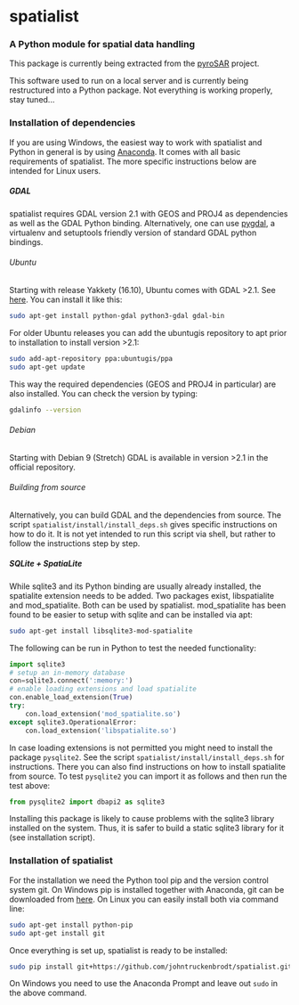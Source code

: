 # spatialist
### A Python module for spatial data handling

This package is currently being extracted from the [pyroSAR](https://github.com/johntruckenbrodt/pyroSAR) project.

This software used to run on a local server and is currently being restructured into a Python package.
Not everything is working properly, stay tuned...


### Installation of dependencies
If you are using Windows, the easiest way to work with spatialist and Python in general is by using 
[Anaconda](https://www.anaconda.com/download/). It comes with all basic requirements of spatialist.
The more specific instructions below are intended for Linux users.
##### GDAL
spatialist requires GDAL version 2.1 with GEOS and PROJ4 as dependencies as well as the GDAL Python binding. 
Alternatively, one can use <a href="https://github.com/nextgis/pygdal">pygdal</a>, 
a virtualenv and setuptools friendly version of standard GDAL python bindings.
###### Ubuntu
Starting with release Yakkety (16.10), Ubuntu comes with GDAL >2.1. 
See <a href="https://launchpad.net/ubuntu/yakkety/amd64/gdal-bin">here</a>. 
You can install it like this:
```bash
sudo apt-get install python-gdal python3-gdal gdal-bin
```
For older Ubuntu releases you can add the ubuntugis repository to apt prior to installation to install version >2.1:
```sh
sudo add-apt-repository ppa:ubuntugis/ppa
sudo apt-get update
```
This way the required dependencies (GEOS and PROJ4 in particular) are also installed.
You can check the version by typing:
```sh
gdalinfo --version
```
###### Debian
Starting with Debian 9 (Stretch) GDAL is available in version >2.1 in the official repository.
###### Building from source
Alternatively, you can build GDAL and the dependencies from source. The script `spatialist/install/install_deps.sh` 
gives specific instructions on how to do it. It is not yet intended to run this script via shell, but rather to 
follow the instructions step by step.
##### SQLite + SpatiaLite
While sqlite3 and its Python binding are usually already installed, the spatialite extension needs to be 
added. Two packages exist, libspatialite and mod_spatialite. Both can be used by spatialist.
mod_spatialite has been found to be easier to setup with sqlite and can be installed via apt:
```sh
sudo apt-get install libsqlite3-mod-spatialite
```

The following can be run in Python to test the needed functionality:
```Python
import sqlite3
# setup an in-memory database
con=sqlite3.connect(':memory:')
# enable loading extensions and load spatialite
con.enable_load_extension(True)
try:
    con.load_extension('mod_spatialite.so')
except sqlite3.OperationalError:
    con.load_extension('libspatialite.so')
```
In case loading extensions is not permitted you might need to install the package `pysqlite2`. 
See the script `spatialist/install/install_deps.sh` for instructions. 
There you can also find instructions on how to install spatialite from source.
To test `pysqlite2` you can import it as follows and then run the test above:
```Python
from pysqlite2 import dbapi2 as sqlite3
```
Installing this package is likely to cause problems with the sqlite3 library installed on the system. 
Thus, it is safer to build a static sqlite3 library for it (see installation script).
### Installation of spatialist
For the installation we need the Python tool pip and the version control system git. On Windows pip is 
installed together with Anaconda, git can be downloaded from [here](https://git-scm.com/downloads).
On Linux you can easily install both via command line:
```sh
sudo apt-get install python-pip
sudo apt-get install git
```
Once everything is set up, spatialist is ready to be installed:
```sh
sudo pip install git+https://github.com/johntruckenbrodt/spatialist.git
```
On Windows you need to use the Anaconda Prompt and leave out `sudo` in the above command.

